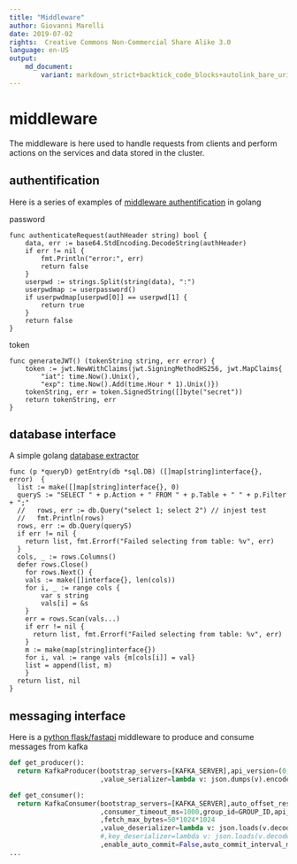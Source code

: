 ```yaml
---
title: "Middleware"
author: Giovanni Marelli
date: 2019-07-02
rights:  Creative Commons Non-Commercial Share Alike 3.0
language: en-US
output: 
	md_document:
		variant: markdown_strict+backtick_code_blocks+autolink_bare_uris+markdown_github
---
```


# middleware

The middleware is here used to handle requests from clients and perform actions on the services and data stored in the cluster.

## authentification

Here is a series of examples of [middleware authentification](https://github.com/sabeiro/sawmill/blob/master/go_ingest/auth.go) in golang

password

```golang
func authenticateRequest(authHeader string) bool {
	data, err := base64.StdEncoding.DecodeString(authHeader)
	if err != nil {
		fmt.Println("error:", err)
		return false
	}
	userpwd := strings.Split(string(data), ":")
	userpwdmap := userpassword()
	if userpwdmap[userpwd[0]] == userpwd[1] {
		return true
	}
	return false
}
```

token

```golang
func generateJWT() (tokenString string, err error) {
	token := jwt.NewWithClaims(jwt.SigningMethodHS256, jwt.MapClaims{
		"iat": time.Now().Unix(),
		"exp": time.Now().Add(time.Hour * 1).Unix()})
	tokenString, err = token.SignedString([]byte("secret"))
	return tokenString, err
}
```


## database interface

A simple golang [database extractor](https://github.com/sabeiro/sawmill/blob/master/go_ingest/model.go)

```golang
func (p *queryD) getEntry(db *sql.DB) ([]map[string]interface{}, error)  {
  list := make([]map[string]interface{}, 0)
  queryS := "SELECT " + p.Action + " FROM " + p.Table + " " + p.Filter + ";"
  //   rows, err := db.Query("select 1; select 2") // injest test
  //   fmt.Println(rows)  
  rows, err := db.Query(queryS)
  if err != nil {
    return list, fmt.Errorf("Failed selecting from table: %v", err)
  }
  cols, _ := rows.Columns()
  defer rows.Close()
	for rows.Next() {
    vals := make([]interface{}, len(cols))
    for i, _ := range cols {
        var s string
        vals[i] = &s
    }
    err = rows.Scan(vals...)
    if err != nil {
      return list, fmt.Errorf("Failed selecting from table: %v", err)
    }
    m := make(map[string]interface{})
    for i, val := range vals {m[cols[i]] = val}
    list = append(list, m)
	}
  return list, nil
}
```

## messaging interface

Here is a [python flask/fastapi](https://github.com/sabeiro/sawmill/blob/master/live_py/flask_live.py) middleware to produce and consume messages from kafka

```python
def get_producer():
  return KafkaProducer(bootstrap_servers=[KAFKA_SERVER],api_version=(0,11,15)
                       ,value_serializer=lambda v: json.dumps(v).encode('utf-8'))

def get_consumer():
  return KafkaConsumer(bootstrap_servers=[KAFKA_SERVER],auto_offset_reset='latest'
                       ,consumer_timeout_ms=1000,group_id=GROUP_ID,api_version=(0,11,15)
                       ,fetch_max_bytes=50*1024*1024
                       ,value_deserializer=lambda v: json.loads(v.decode('ascii'))
                       #,key_deserializer=lambda v: json.loads(v.decode('ascii'))
                       ,enable_auto_commit=False,auto_commit_interval_ms=1000)
...
```
